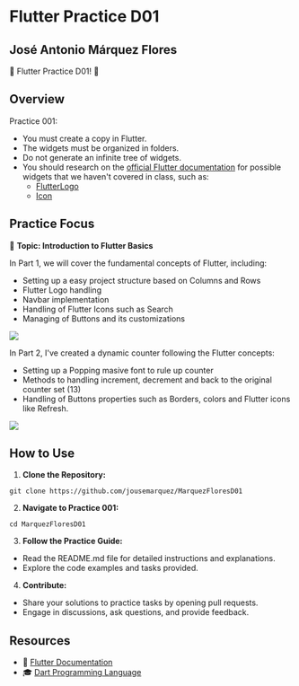 # Flutter Practice D01
## José Antonio Márquez Flores

🚀 Flutter Practice D01! 🚀

## Overview

Practice 001:

- You must create a copy in Flutter.
- The widgets must be organized in folders.
- Do not generate an infinite tree of widgets.
- You should research on the [official Flutter documentation](https://docs.flutter.dev/) for possible widgets that we haven't covered in class, such as:
    - [FlutterLogo](https://api.flutter.dev/flutter/material/FlutterLogo-class.html)
    - [Icon](https://api.flutter.dev/flutter/widgets/Icon-class.html)

## Practice Focus

📱 **Topic: Introduction to Flutter Basics**

In Part 1, we will cover the fundamental concepts of Flutter, including:

- Setting up a easy project structure based on Columns and Rows
- Flutter Logo handling
- Navbar implementation
- Handling of Flutter Icons such as Search
- Managing of Buttons and its customizations

<img src="https://github.com/jousemarquez/MarquezFloresD01/raw/master/PART1.png"></img>

In Part 2, I've created a dynamic counter following the Flutter concepts:

 - Setting up a Popping masive font to rule up counter
 - Methods to handling increment, decrement and back to the original counter set (13)
 - Handling of Buttons properties such as Borders, colors and Flutter icons like Refresh.

<img src="https://github.com/jousemarquez/MarquezFloresD01/raw/master/PART2.png"></img>

## How to Use

1. **Clone the Repository:**
```
git clone https://github.com/jousemarquez/MarquezFloresD01
```

2. **Navigate to Practice 001:**
```
cd MarquezFloresD01
``````

3. **Follow the Practice Guide:**
- Read the README.md file for detailed instructions and explanations.
- Explore the code examples and tasks provided.

4. **Contribute:**
- Share your solutions to practice tasks by opening pull requests.
- Engage in discussions, ask questions, and provide feedback.

## Resources

- 📘 [Flutter Documentation](https://flutter.dev/docs)
- 🎓 [Dart Programming Language](https://dart.dev)
